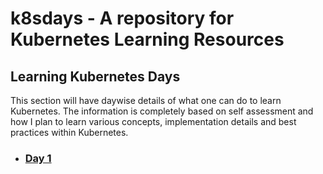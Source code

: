 # k8sdays - A repository for Kubernetes Learning Resources

## Learning Kubernetes Days
This section will have daywise details of what one can do to learn Kubernetes. The information is completely based on self assessment and how I plan to learn various concepts, implementation details and best practices within Kubernetes. 

- ### [Day 1](./day1)

